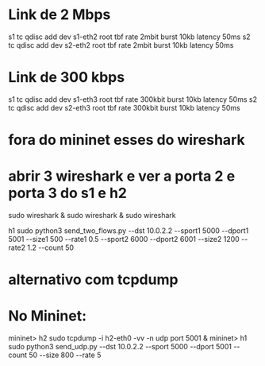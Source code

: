 # Link de 2 Mbps
s1 tc qdisc add dev s1-eth2 root tbf rate 2mbit burst 10kb latency 50ms
s2 tc qdisc add dev s2-eth2 root tbf rate 2mbit burst 10kb latency 50ms

# Link de 300 kbps
s1 tc qdisc add dev s1-eth3 root tbf rate 300kbit burst 10kb latency 50ms
s2 tc qdisc add dev s2-eth3 root tbf rate 300kbit burst 10kb latency 50ms

# fora do mininet esses do wireshark
# abrir 3 wireshark e ver a porta 2 e porta 3 do s1 e h2
sudo wireshark &
sudo wireshark &
sudo wireshark

h1 sudo python3 send_two_flows.py --dst 10.0.2.2 --sport1 5000 --dport1 5001 --size1 500 --rate1 0.5 --sport2 6000 --dport2 6001 --size2 1200 --rate2 1.2 --count 50




# alternativo com tcpdump

# No Mininet:
mininet> h2 sudo tcpdump -i h2-eth0 -vv -n udp port 5001 &
mininet> h1 sudo python3 send_udp.py --dst 10.0.2.2 --sport 5000 --dport 5001 --count 50 --size 800 --rate 5